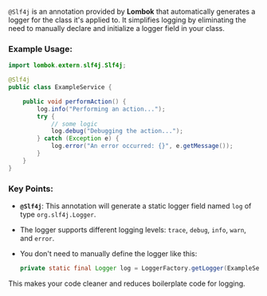 
`@Slf4j` is an annotation provided by **Lombok** that automatically generates a logger for the class it's applied to. It simplifies logging by eliminating the need to manually declare and initialize a logger field in your class.

### Example Usage:

```java
import lombok.extern.slf4j.Slf4j;

@Slf4j
public class ExampleService {

    public void performAction() {
        log.info("Performing an action...");
        try {
            // some logic
            log.debug("Debugging the action...");
        } catch (Exception e) {
            log.error("An error occurred: {}", e.getMessage());
        }
    }
}
```

### Key Points:

- **`@Slf4j`**: This annotation will generate a static logger field named `log` of type `org.slf4j.Logger`.
- The logger supports different logging levels: `trace`, `debug`, `info`, `warn`, and `error`.
- You don't need to manually define the logger like this:
    
    ```java
    private static final Logger log = LoggerFactory.getLogger(ExampleService.class);
    ```

This makes your code cleaner and reduces boilerplate code for logging.
